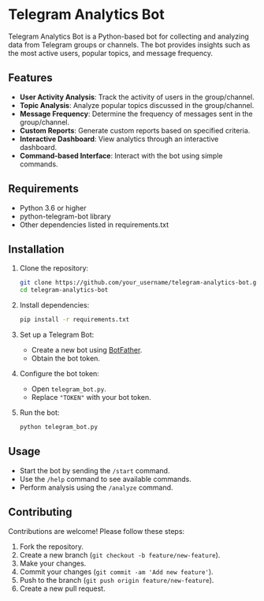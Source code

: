 # Telegram Analytics Bot

Telegram Analytics Bot is a Python-based bot for collecting and analyzing data from Telegram groups or channels. The bot provides insights such as the most active users, popular topics, and message frequency.

## Features

- **User Activity Analysis**: Track the activity of users in the group/channel.
- **Topic Analysis**: Analyze popular topics discussed in the group/channel.
- **Message Frequency**: Determine the frequency of messages sent in the group/channel.
- **Custom Reports**: Generate custom reports based on specified criteria.
- **Interactive Dashboard**: View analytics through an interactive dashboard.
- **Command-based Interface**: Interact with the bot using simple commands.

## Requirements

- Python 3.6 or higher
- python-telegram-bot library
- Other dependencies listed in requirements.txt

## Installation

1. Clone the repository:

   ```bash
   git clone https://github.com/your_username/telegram-analytics-bot.git
   cd telegram-analytics-bot
   ```

2. Install dependencies:

   ```bash
   pip install -r requirements.txt
   ```

3. Set up a Telegram Bot:

   - Create a new bot using [BotFather](https://t.me/botfather).
   - Obtain the bot token.

4. Configure the bot token:

   - Open `telegram_bot.py`.
   - Replace `"TOKEN"` with your bot token.

5. Run the bot:

   ```bash
   python telegram_bot.py
   ```

## Usage

- Start the bot by sending the `/start` command.
- Use the `/help` command to see available commands.
- Perform analysis using the `/analyze` command.

## Contributing

Contributions are welcome! Please follow these steps:

1. Fork the repository.
2. Create a new branch (`git checkout -b feature/new-feature`).
3. Make your changes.
4. Commit your changes (`git commit -am 'Add new feature'`).
5. Push to the branch (`git push origin feature/new-feature`).
6. Create a new pull request.
